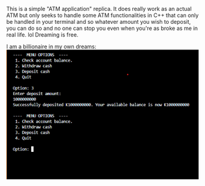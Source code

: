 This is a simple "ATM application" replica.
It does really work as an actual ATM but only seeks to handle some ATM functionalities in C++ that can only be handled in your terminal and so whatever amount you wish to deposit, you can do so and no one can stop you even when you're as broke as me in real life. lol
Dreaming is free.

I am a billionaire in my own dreams:
![The Billionaires deposit](../images/ATM-application-c++.png)

